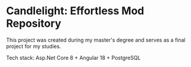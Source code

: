 # Candlelight: Effortless Mod Repository

This project was created during my master's degree and serves as a final project for my studies.

Tech stack: Asp.Net Core 8 + Angular 18 + PostgreSQL
